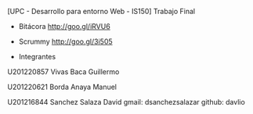 [UPC - Desarrollo para entorno Web - IS150] Trabajo Final

- Bitácora
http://goo.gl/iRVU6

- Scrummy
http://goo.gl/3i505

- Integrantes

U201220857 Vivas Baca Guillermo


U201220621 Borda Anaya Manuel


U201216844 Sanchez Salaza David
gmail: dsanchezsalazar
github: davlio
